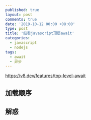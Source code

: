 ```yaml
---
published: true
layout: post
comments: true
date: '2019-10-12 00:00 +08:00'
type: post
title: '细看javascript顶层await'
categories:
  - javascript
  - nodejs
tags:
  - await
  - 异步
---
```


https://v8.dev/features/top-level-await

## 加载顺序


## 解惑
